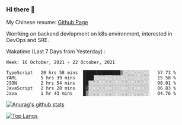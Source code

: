 ### Hi there 👋

My Chinese resume: [Github Page](https://spencercjh.github.io/resume/)

Worrking on backend devlopment on k8s environment, interested in DevOps and SRE.

Wakatime (Last 7 Days from Yesterday) :

<!--START_SECTION:waka-->
```text
Week: 16 October, 2021 - 22 October, 2021

TypeScript   20 hrs 58 mins  ██████████████▒░░░░░░░░░░   57.73 % 
YAML         5 hrs 39 mins   ████░░░░░░░░░░░░░░░░░░░░░   15.58 % 
JSON         2 hrs 54 mins   ██░░░░░░░░░░░░░░░░░░░░░░░   08.01 % 
JavaScript   2 hrs 28 mins   █▓░░░░░░░░░░░░░░░░░░░░░░░   06.83 % 
Java         1 hr 43 mins    █▒░░░░░░░░░░░░░░░░░░░░░░░   04.76 % 
```
<!--END_SECTION:waka-->

[![Anurag's github stats](https://github-readme-stats.vercel.app/api?username=spencercjh&theme=tokyonight&show_icons=true)](https://github.com/anuraghazra/github-readme-stats)

[![Top Langs](https://github-readme-stats.vercel.app/api/top-langs/?username=spencercjh&layout=compact&theme=tokyonight)](https://github.com/anuraghazra/github-readme-stats)
